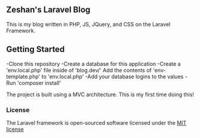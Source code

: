 ## Zeshan's Laravel Blog

This is my blog written in PHP, JS, JQuery, and CSS on the Laravel Framework. 

## Getting Started
-Clone this repository
-Create a database for this application
-Create a 'env.local.php' file inside of 'blog.dev/'
Add the contents of 'env-template.php' to 'env.local.php'
-Add your database logins to the values
-Run 'composer install'

The project is built using a MVC architecture. This is my first time doing this! 

### License

The Laravel framework is open-sourced software licensed under the [MIT license](http://opensource.org/licenses/MIT)